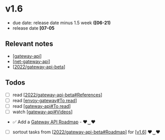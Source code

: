 # v1.6
- due date: release date minus 1.5 week **([06-21)**
- release date **[07-05**

## Relevant notes
- [[gateway-api]]
- [[net-gateway-api]]
- [[2022/gateway-api-beta]]

## Todos
- [ ] read [[2022/gateway-api-beta#References]]
- [ ] read [[envoy-gateway#To read]]
- [ ] read [[gateway-api#To read]]
- [ ] watch [[gateway-api#Videos]]
- ✅ Add a [Gateway API Roadmap](https://github.com/orgs/knative-sandbox/projects/10/views/1) - ♥‿♥
- [ ] sortout tasks from [[2022/gateway-api-beta#Roadmap]] for [[v1.6]] ♥‿♥

[//begin]: # "Autogenerated link references for markdown compatibility"
[06-21]: ../2022/daily-logs/06-21.md "06-21"
[07-05]: ../2022/daily-logs/07-05.md "07-05"
[gateway-api]: ../kubernetes/gateway-api.md "gateway-api"
[net-gateway-api]: ../knative/net-gateway-api.md "net-gateway-api"
[2022/gateway-api-beta]: ../scrapbook/2022/gateway-api-beta.md "gateway-api beta"
[2022/gateway-api-beta#References]: ../scrapbook/2022/gateway-api-beta.md "gateway-api beta"
[envoy-gateway#To read]: ../kubernetes/envoy-gateway.md "envoy gateway"
[gateway-api#To read]: ../kubernetes/gateway-api.md "gateway-api"
[gateway-api#Videos]: ../kubernetes/gateway-api.md "gateway-api"
[2022/gateway-api-beta#Roadmap]: ../scrapbook/2022/gateway-api-beta.md "gateway-api beta"
[v1.6]: v1.6.md "v1.6"
[//end]: # "Autogenerated link references"